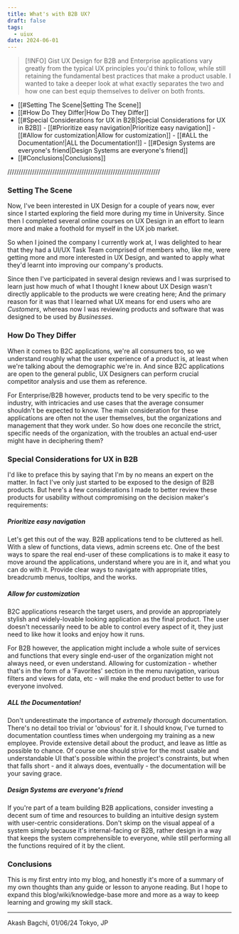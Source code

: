 ```yaml
---
title: What's with B2B UX?
draft: false
tags:
  - uiux
date: 2024-06-01
---
```


> [!INFO] Gist
> UX Design for B2B and Enterprise applications vary greatly from the typical UX principles you'd think to follow, while still retaining the fundamental best practices that make a product usable.
> I wanted to take a deeper look at what exactly separates the two and how one can best equip themselves to deliver on both fronts.

- [[#Setting The Scene|Setting The Scene]]
- [[#How Do They Differ|How Do They Differ]]
- [[#Special Considerations for UX in B2B|Special Considerations for UX in B2B]]
		- [[#Prioritize easy navigation|Prioritize easy navigation]]
		- [[#Allow for customization|Allow for customization]]
		- [[#ALL the Documentation!|ALL the Documentation!]]
		- [[#Design Systems are everyone's friend|Design Systems are everyone's friend]]
- [[#Conclusions|Conclusions]]


////////////////////////////////////////////////////////////////////

### Setting The Scene
Now, I've been interested in UX Design for a couple of years now, ever since I started exploring the field more during my time in University. Since then I completed several online courses on UX Design in an effort to learn more and make a foothold for myself in the UX job market.

So when I joined the company I currently work at, I was delighted to hear that they had a UI/UX Task Team comprised of members who, like me, were getting more and more interested in UX Design, and wanted to apply what they'd learnt into improving our company's products. 

Since then I've participated in several design reviews and I was surprised to learn just how much of what I thought I knew about UX Design wasn't directly applicable to the products we were creating here; And the primary reason for it was that I learned what UX means for end users who are _Customers_, whereas now I was reviewing products and software that was designed to be used by _Businesses_.

### How Do They Differ
When it comes to B2C applications, we're all consumers too, so we understand roughly what the user experience of a product is, at least when we're talking about the demographic we're in. And since B2C applications are open to the general public, UX Designers can perform crucial competitor analysis and use them as reference.

For Enterprise/B2B however, products tend to be very specific to the industry, with intricacies and use cases that the average consumer shouldn't be expected to know. The main consideration for these applications are often not the user themselves, but the organizations and management that they work under. So how does one reconcile the strict, specific needs of the organization, with the troubles an actual end-user might have in deciphering them?

### Special Considerations for UX in B2B
I'd like to preface this by saying that I'm by no means an expert on the matter. In fact I've only just started to be exposed to the design of B2B products. But here's a few considerations I made to better review these products for usability without compromising on the decision maker's requirements:
##### Prioritize easy navigation
Let's get this out of the way. B2B applications tend to be cluttered as hell. With a slew of functions, data views, admin screens etc. One of the best ways to spare the real end-user of these complications is to make it easy to move around the applications, understand where you are in it, and what you can do with it. Provide clear ways to navigate with appropriate titles, breadcrumb menus, tooltips, and the works.

##### Allow for customization
B2C applications research the target users, and provide an appropriately stylish and widely-lovable looking application as the final product. The user doesn't necessarily need to be able to control every aspect of it, they just need to like how it looks and enjoy how it runs.

For B2B however, the application might include a whole suite of services and functions that every single end-user of the organization might not always need, or even understand. Allowing for customization - whether that's in the form of a 'Favorites' section in the menu navigation, various filters and views for data, etc - will make the end product better to use for everyone involved.

##### ALL the Documentation!
Don't underestimate the importance of _extremely thorough_ documentation. There's no detail too trivial or 'obvious' for it. I should know, I've turned to documentation countless times when undergoing my training as a new employee. Provide extensive detail about the product, and leave as little as possible to chance. 
Of course one should strive for the most usable and understandable UI that's possible within the project's constraints, but when that falls short - and it always does, eventually - the documentation will be your saving grace.

##### Design Systems are everyone's friend
If you're part of a team building B2B applications, consider investing a decent sum of time and resources to building an intuitive design system with user-centric considerations. Don't skimp on the visual appeal of a system simply because it's internal-facing or B2B, rather design in a way that keeps the system comprehensible to everyone, while still performing all the functions required of it by the client.

### Conclusions
This is my first entry into my blog, and honestly it's more of a summary of my own thoughts than any guide or lesson to anyone reading. But I hope to expand this blog/wiki/knowledge-base more and more as a way to keep learning and growing my skill stack. 

---
Akash Bagchi, 01/06/24
Tokyo, JP
